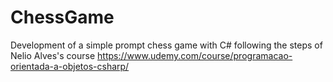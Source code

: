 # ChessGame
Development of a simple prompt chess game with C# following the steps of Nelio Alves's course https://www.udemy.com/course/programacao-orientada-a-objetos-csharp/
